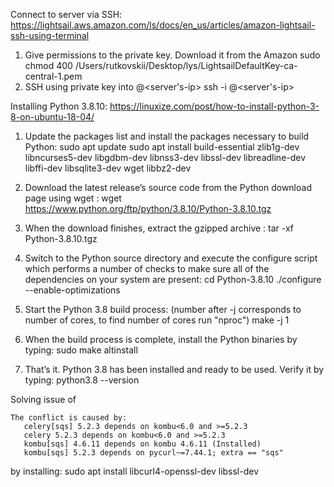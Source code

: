 Connect to server via SSH:
https://lightsail.aws.amazon.com/ls/docs/en_us/articles/amazon-lightsail-ssh-using-terminal

1. Give permissions to the private key. Download it from the Amazon
    sudo chmod 400 /Users/rutkovskii/Desktop/lys/LightsailDefaultKey-ca-central-1.pem
2. SSH using private key into <user>@<server's-ip>
    ssh -i <path-to-key> <user>@<server's-ip>

Installing Python 3.8.10:
https://linuxize.com/post/how-to-install-python-3-8-on-ubuntu-18-04/

1. Update the packages list and install the packages necessary to build Python:
    sudo apt update
    sudo apt install build-essential zlib1g-dev libncurses5-dev libgdbm-dev libnss3-dev libssl-dev libreadline-dev libffi-dev libsqlite3-dev wget libbz2-dev

2. Download the latest release’s source code from the Python download page using wget :
    wget https://www.python.org/ftp/python/3.8.10/Python-3.8.10.tgz

3. When the download finishes, extract the gzipped archive :
    tar -xf Python-3.8.10.tgz
4. Switch to the Python source directory and execute the configure script which performs a number of checks to make sure
   all of the dependencies on your system are present:
    cd Python-3.8.10
    ./configure --enable-optimizations

5. Start the Python 3.8 build process:
(number after -j corresponds to number of cores, to find number of cores run "nproc")
    make -j 1

6. When the build process is complete, install the Python binaries by typing:
    sudo make altinstall

7. That’s it. Python 3.8 has been installed and ready to be used. Verify it by typing:
    python3.8 --version



Solving issue of

 ```
 The conflict is caused by:
    celery[sqs] 5.2.3 depends on kombu<6.0 and >=5.2.3
    celery 5.2.3 depends on kombu<6.0 and >=5.2.3
    kombu[sqs] 4.6.11 depends on kombu 4.6.11 (Installed)
    kombu[sqs] 5.2.3 depends on pycurl~=7.44.1; extra == "sqs"
 ```

 by installing: sudo apt install libcurl4-openssl-dev libssl-dev